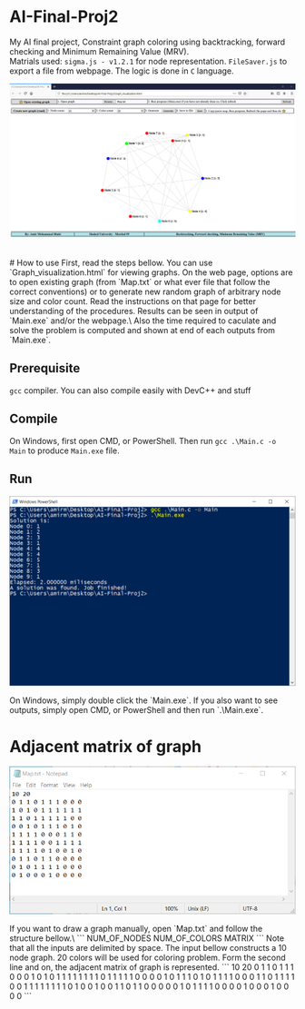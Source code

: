 # AI-Final-Proj2
My AI final project, Constraint graph coloring using backtracking, forward checking and Minimum Remaining Value (MRV).<br />
Matrials used: `sigma.js - v1.2.1` for node representation. `FileSaver.js` to export a file from webpage. The logic is done in `C` language.
<p align="center"><img src="https://raw.githubusercontent.com/DarkC343/AI-Final-Proj2/master/screenshots/graph_representation.png"></p>
<br />
# How to use
First, read the steps bellow. You can use `Graph_visualization.html` for viewing graphs. On the web page, options are to open existing graph (from `Map.txt` or what ever file that follow the correct conventions) or to generate new random graph of arbitrary node size and color count. Read the instructions on that page for better understanding of the procedures. Results can be seen in output of `Main.exe` and/or the webpage.\
Also the time required to caculate and solve the problem is computed and shown at end of each outputs from `Main.exe`.

## Prerequisite
`gcc` compiler. You can also compile easily with DevC++ and stuff
## Compile
On Windows, first open CMD, or PowerShell. Then run `gcc .\Main.c -o Main` to produce `Main.exe` file.
## Run
<p align="center"><img src="https://raw.githubusercontent.com/DarkC343/AI-Final-Proj2/master/screenshots/program_execution.png"></p>
On Windows, simply double click the `Main.exe`. If you also want to see outputs, simply open CMD, or PowerShell and then run `.\Main.exe`.

# Adjacent matrix of graph
<p align="center"><img src="https://raw.githubusercontent.com/DarkC343/AI-Final-Proj2/master/screenshots/adjacency_matrix.png"></p>
If you want to draw a graph manually, open `Map.txt` and follow the structure bellow.\
```
NUM_OF_NODES NUM_OF_COLORS
MATRIX
```
Note that all the inputs are delimited by space.
The input bellow constructs a 10 node graph. 20 colors will be used for coloring problem. Form the second line and on, the adjacent matrix of graph is represented.
```
10 20
0 1 1 0 1 1 1 0 0 0
1 0 1 0 1 1 1 1 1 1
1 1 0 1 1 1 1 1 0 0
0 0 1 0 1 1 1 0 1 0
1 1 1 1 0 0 0 1 1 0
1 1 1 1 0 0 1 1 1 1
1 1 1 1 0 1 0 0 1 0
0 1 1 0 1 1 0 0 0 0
0 1 0 1 1 1 1 0 0 0
0 1 0 0 0 1 0 0 0 0
```

